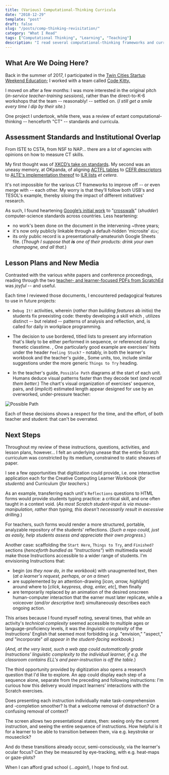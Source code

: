 ```yaml
---
title: (Various) Computational-Thinking Curricula
date: "2018-12-29"
template: "post"
draft: false
slug: "/posts/comp-thinking-revisitation/"
category: "What I Read"
tags: ["Computational Thinking", "Learning", "Teaching"]
description: "I read several computational-thinking frameworks and curricula, then reread my notes a year later and wrote these reactions."
---
```


## What Are We Doing Here?

Back in the summer of 2017, I participated in the [Twin Cities Startup Weekend Education](http://communities.techstars.com/usa/twincities/startup-weekend/10569); I worked with a team called [Code Kitty.](http://codekitty.org/)

I moved on after a few months: I was more interested in the original pitch (_in-service teacher-training sessions_), rather than the direct-to-K-6 workshops that the team -- reasonably! -- settled on. (_I still get a smile every time I dip by their site._)

One project I undertook, while there, was a review of extant computational-thinking -- henceforth "CT" -- standards and curricula.

## Assessment Standards and Institutional Overlap

From ISTE to CSTA, from NSF to NAP... there are a _lot_ of agencies with opinions on how to measure CT skills.

My first thought was of [XKCD’s take on standards](https://xkcd.com/927/). My second was an uneasy memory, at OKpanda, of aligning [ACTFL tables](https://www.actfl.org/publications/guidelines-and-manuals/actfl-performance-descriptors-language-learners) to [CEFR descriptors](https://rm.coe.int/CoERMPublicCommonSearchServices/DisplayDCTMContent?documentId=090000168045bb52) to [ALTE's implementation thereof](https://www.cambridgeenglish.org/Images/28906-alte-can-do-document.pdf) to [ILR lists](http://www.govtilr.org/Skills/ILRscale1.htm) _et cetera_.

It's not impossible for the various CT frameworks to improve off -- or even merge with -- each other. My worry is that they’ll follow both USB's and TESOL's example, thereby siloing the impact of different initiatives' research.

As such, I found heartening [Google’s initial work](https://docs.google.com/spreadsheets/d/1SE7hGK5CkOlAf6oEnqk0DPr8OOSdyGZmRnROhr0XHys/edit#gid=218360034) to "[crosswalk](https://sites.ed.gov/ous/2012/05/crosswalks/)" (_shudder_) computer-science standards across countries. Less heartening:

- no work's been done on the document in the intervening ~three years;
- it's now only publicly linkable through a default-hidden 'microsite' `div`;
- its only public record is a presentationally-amateurish Google Sheets file. (_Though I suppose that **is** one of their products: drink your own champagne, and all that._)

## Lesson Plans and New Media

Contrasted with the various white papers and conference proceedings, reading through the two [teacher- and learner-focused PDFs from ScratchEd](http://scratched.gse.harvard.edu/guide/download.html) was _joyful_ -- and useful.

Each time I reviewed those documents, I encountered pedagogical features to use in future projects:

- `Debug It!` activities, wherein (_rather than building features_ ab initio) the students fix preexisting code: thereby developing a skill which
, utilizes distinct -- but related -- patterns of analysis and reflection, and, is called for daily in workplace programming.

- The decision to use bordered, titled lists to present any information that's likely to be either performed in sequence, or referenced during frenetic classtime.
, One particularly good example are exercises' hints under the header `Feeling Stuck?` - notably, in both the learner's workbook and the teacher's guide., Some units, too, include similar suggestions under the more generic `Things to Try` heading.

- In the teacher's guide, `Possible Path` diagrams at the start of each unit. Humans deduce visual patterns faster than they decode text (_and recall them better._) The chart's visual organization of exercises' sequence, pairs, and (_implicit_) estimated length appear designed for use by an overworked, under-pressure teacher:

![Possible Path](/images/scratch_possible_path.png)

Each of these decisions shows a respect for the time, and the effort, of both teacher and student: that can't be overrated.

## Next Steps

Throughout my review of these instructions, questions, activities, and lesson plans, however... I felt an underlying unease that the entire Scratch curriculum was constricted by its medium, constrained to static sheaves of paper.

I see a few opportunities that digitization could provide, i.e. one interactive application each for the Creative Computing Learner Workbook (_for students_) and Curriculum (_for teachers._)

As an example, transferring each unit's `Reflections` questions to HTML forms would provide students typing practice: a critical skill, and one often taught in a context void. (_As most Scratch student-input is via mouse-manipulation, rather than typing, this doesn't necessarily result in excessive drilling._)

For teachers, such forms would render a more structured, portable, analyzable repository of the students' reflections. (_Such a repo could, just as easily, help students assess and appreciate their own progress._)

Another case: scaffolding the `Start Here`, `Things to Try`, and `Finished?` sections (_henceforth bundled as "Instructions"_) with multimedia would make those Instructions accessible to a wider range of students. I'm envisioning Instructions that:

- begin (_as they now do, in the workbook_) with unaugmented text, then (_at a learner's request, perhaps, or on a timer_)
- are supplemented by an attention-drawing [_icon, arrow, highlight_] around where to [_click, keypress, drag, enter, etc_], then finally
- are temporarily replaced by an animation of the desired onscreen human-computer interaction that the earner must later replicate, while a voiceover (_and/or descriptive text_) simultaneously describes each ongoing action.

This arises because I found myself noting, several times, that while an activity's _technical complexity_ seemed accessible to multiple ages or language-proficiency levels, it was the _linguistic complexity_ of the Instructions' English that seemed most forbidding (_e.g._ "envision," "aspect," _and_ "incorporate" _all appear in the student-facing workbook._)

(_And, at the very least, such a web app could automatically grade Instructions' linguistic complexity to the individual learner, if e.g. the classroom contains ELL's and peer-instruction is off the table._)

The third opportunity provided by digitization also opens a research question that I'd like to explore. An app could display each step of a sequence alone, separate from the preceding and following instructions: I'm curious how this delivery would impact learners' interactions with the Scratch exercises.

Does presenting each instruction individually make task-comprehension and -completion smoother? Is that a welcome removal of distraction? Or a confusing removal of context?

The screen allows two presentational states, then: seeing only the current instruction, and seeing the entire sequence of instructions. How helpful is it for a learner to be able to transition between them, via e.g. keystroke or mouseclick?

And do these transitions already occur, semi-consciously, via the learner's ocular focus? Can they be measured by eye-tracking, with e.g. heat-maps or gaze-plots?

When I can afford grad school (_...again!_), I hope to find out.
